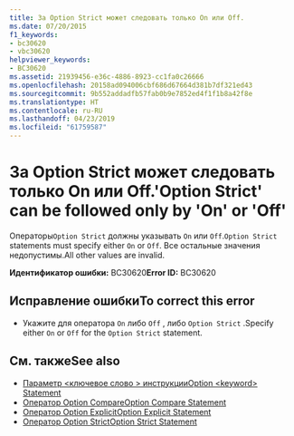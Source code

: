 ```yaml
---
title: За Option Strict может следовать только On или Off.
ms.date: 07/20/2015
f1_keywords:
- bc30620
- vbc30620
helpviewer_keywords:
- BC30620
ms.assetid: 21939456-e36c-4886-8923-cc1fa0c26666
ms.openlocfilehash: 20158ad094006cbf686d67664d381b7df321ed43
ms.sourcegitcommit: 9b552addadfb57fab0b9e7852ed4f1f1b8a42f8e
ms.translationtype: HT
ms.contentlocale: ru-RU
ms.lasthandoff: 04/23/2019
ms.locfileid: "61759587"
---
```

# <a name="option-strict-can-be-followed-only-by-on-or-off"></a><span data-ttu-id="8bdf7-102">За Option Strict может следовать только On или Off.</span><span class="sxs-lookup"><span data-stu-id="8bdf7-102">'Option Strict' can be followed only by 'On' or 'Off'</span></span>
<span data-ttu-id="8bdf7-103">Операторы`Option Strict` должны указывать `On` или `Off`.</span><span class="sxs-lookup"><span data-stu-id="8bdf7-103">`Option Strict` statements must specify either `On` or `Off`.</span></span> <span data-ttu-id="8bdf7-104">Все остальные значения недопустимы.</span><span class="sxs-lookup"><span data-stu-id="8bdf7-104">All other values are invalid.</span></span>  
  
 <span data-ttu-id="8bdf7-105">**Идентификатор ошибки:** BC30620</span><span class="sxs-lookup"><span data-stu-id="8bdf7-105">**Error ID:** BC30620</span></span>  
  
## <a name="to-correct-this-error"></a><span data-ttu-id="8bdf7-106">Исправление ошибки</span><span class="sxs-lookup"><span data-stu-id="8bdf7-106">To correct this error</span></span>  
  
- <span data-ttu-id="8bdf7-107">Укажите для оператора `On` либо `Off` , либо `Option Strict` .</span><span class="sxs-lookup"><span data-stu-id="8bdf7-107">Specify either `On` or `Off` for the `Option Strict` statement.</span></span>  
  
## <a name="see-also"></a><span data-ttu-id="8bdf7-108">См. также</span><span class="sxs-lookup"><span data-stu-id="8bdf7-108">See also</span></span>

- [<span data-ttu-id="8bdf7-109">Параметр \<ключевое слово > инструкции</span><span class="sxs-lookup"><span data-stu-id="8bdf7-109">Option \<keyword> Statement</span></span>](../../visual-basic/language-reference/statements/option-keyword-statement.md)
- [<span data-ttu-id="8bdf7-110">Оператор Option Compare</span><span class="sxs-lookup"><span data-stu-id="8bdf7-110">Option Compare Statement</span></span>](../../visual-basic/language-reference/statements/option-compare-statement.md)
- [<span data-ttu-id="8bdf7-111">Оператор Option Explicit</span><span class="sxs-lookup"><span data-stu-id="8bdf7-111">Option Explicit Statement</span></span>](../../visual-basic/language-reference/statements/option-explicit-statement.md)
- [<span data-ttu-id="8bdf7-112">Оператор Option Strict</span><span class="sxs-lookup"><span data-stu-id="8bdf7-112">Option Strict Statement</span></span>](../../visual-basic/language-reference/statements/option-strict-statement.md)
